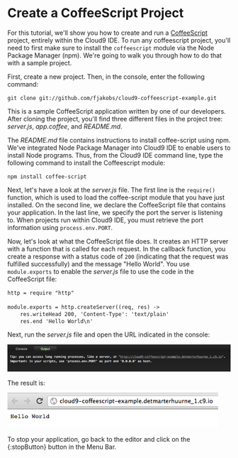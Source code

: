 # Create a CoffeeScript Project

For this tutorial, we'll show you how to create and run a [CoffeeScript](http://coffeescript.org/) project, entirely within the Cloud9 IDE. To run any coffeescript project, you'll need to first make sure to install the `coffeescript` module via the Node Package Manager (npm). We're going to walk you through how to do that with a sample project.

First, create a new project. Then, in the console, enter the following command:

	git clone git://github.com/fjakobs/cloud9-coffeescript-example.git
    
This is a sample CoffeeScript application written by one of our developers. After cloning the project, you'll find three different files in the project tree: _server.js_, _app.coffee_, and _README.md_.

The _README.md_ file contains instructions to install coffee-script using npm. We've integrated Node Package Manager into Cloud9 IDE to enable users to install Node programs. Thus, from the Cloud9 IDE command line, type the following command to install the Coffeescript module:

	npm install coffee-script

Next, let's have a look at the _server.js_ file. The first line is the `require()` function, which is used to load the coffee-script module that you have just installed. On the second line, we declare the CoffeeScript file that contains your application. In the last line, we specify the port the server is listening to. When projects run within Cloud9 IDE, you must retrieve the port information using `process.env.PORT`.

Now, let's look at what the CoffeeScript file does. It creates an HTTP server with a function that is called for each request. In the callback function, you create a response with a status code of `200` (indicating that the request was fulfilled successfully) and the message "Hello World". You use `module.exports` to enable the _server.js_ file to use the code in the CoffeeScript file:

	http = require "http"

	module.exports = http.createServer((req, res) ->
		res.writeHead 200, 'Content-Type': 'text/plain'
		res.end 'Hello World\n'

Next, run the _server.js_ file and open the URL indicated in the console:

![Messages in the console about the server](./resources/images/consoleServerMessage.png)

The result is:

![The server running in a browser](./resources/images/coffeescriptServer.png)

To stop your application, go back to the editor and click on the {:stopButton} button in the Menu Bar.